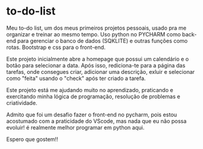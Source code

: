 # to-do-list
Meu to-do list, um dos meus primeiros projetos pessoais, usado pra me organizar e treinar ao mesmo tempo. Uso python no PYCHARM como back-end para gerenciar o banco de dados (SQKLITE) e outras funções como rotas. Bootstrap e css para o front-end. 

Este projeto inicialmente abre a homepage que possui um calendário e o botão para selecionar a data. Após isso, rediciona-te para a página das tarefas, onde consegues criar, adicionar uma descrição, exluir e selecionar como "feita" usando o "check" após ter criado a tarefa.

Este projeto está me ajudando muito no aprendizado, praticando e exercitando minha lógica de programação, resolução de problemas e criatividade.

Admito que foi um desafio fazer o front-end no pycharm, pois estou acostumado com a praticidade do VScode, mas nada que eu não possa evoluir! é realmente melhor programar em python aqui.

Espero que gostem!!

